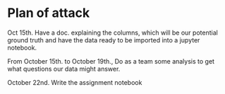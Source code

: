 Plan of attack
==============

Oct 15th. Have a doc. explaining the columns, which will be our potential ground truth and have the data ready to be imported into a jupyter notebook.

From October 15th. to October 19th., Do as a team some analysis to get what questions our data might answer.

October 22nd. Write the assignment notebook

